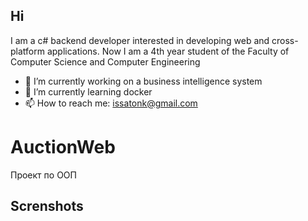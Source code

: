 ## Hi 
I am a c# backend developer interested in developing web and cross-platform applications. Now I am a 4th year student of the Faculty of Computer Science and Computer Engineering

- 🔭 I’m currently working on a business intelligence system
- 🌱 I’m currently learning docker
- 📫 How to reach me: issatonk@gmail.com

# AuctionWeb
Проект по ООП

## Screnshots
